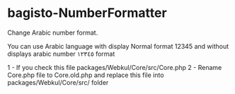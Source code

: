 # bagisto-NumberFormatter
Change Arabic number format.

You can use Arabic language with display Normal format 12345 and without displays arabic number ١٢٣٤٥ format

1 - If you check this file packages/Webkul/Core/src/Core.php
2 - Rename Core.php file to Core.old.php and replace this file into packages/Webkul/Core/src/ folder

 
